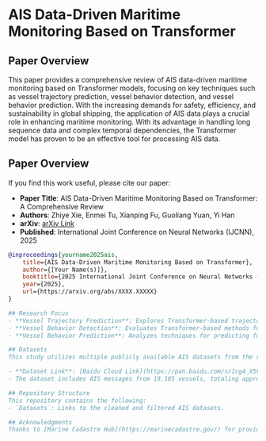 # AIS Data-Driven Maritime Monitoring Based on Transformer

## Paper Overview
This paper provides a comprehensive review of AIS data-driven maritime monitoring based on Transformer models, focusing on key techniques such as vessel trajectory prediction, vessel behavior detection, and vessel behavior prediction. With the increasing demands for safety, efficiency, and sustainability in global shipping, the application of AIS data plays a crucial role in enhancing maritime monitoring. With its advantage in handling long sequence data and complex temporal dependencies, the Transformer model has proven to be an effective tool for processing AIS data.

## Paper Overview
If you find this work useful, please cite our paper:
- **Paper Title**: AIS Data-Driven Maritime Monitoring Based on Transformer: A Comprehensive Review
- **Authors**: Zhiye Xie, Enmei Tu, Xianping Fu, Guoliang Yuan, Yi Han
- **arXiv**: [arXiv Link](https://arxiv.org/abs/2505.07374)
- **Published**: International Joint Conference on Neural Networks (IJCNN), 2025

```bibtex
@inproceedings{yourname2025ais,
    title={AIS Data-Driven Maritime Monitoring Based on Transformer},
    author={[Your Name(s)]},
    booktitle={2025 International Joint Conference on Neural Networks (IJCNN)},
    year={2025},
    url={https://arxiv.org/abs/XXXX.XXXXX}
}

## Research Focus
- **Vessel Trajectory Prediction**: Explores Transformer-based trajectory prediction methods, including generative and classification-based approaches.
- **Vessel Behavior Detection**: Evaluates Transformer-based methods for detecting vessel behaviors, focusing on anomaly detection and risk management.
- **Vessel Behavior Prediction**: Analyzes techniques for predicting future vessel states and navigational behaviors.

## Datasets
This study utilizes multiple publicly available AIS datasets from the reviewed papers, which have been filtered, cleaned, and analyzed statistically. The datasets cover various types of vessels and provide critical information about vessel locations, speeds, and headings.

- **Dataset Link**: [Baidu Cloud Link](https://pan.baidu.com/s/1cg4_X5Vs7n_JNHoCBu9AvA?pwd=m2i2)
- The dataset includes AIS messages from 19,185 vessels, totaling approximately 640 million records.

## Repository Structure
This repository contains the following:
- `Datasets`: Links to the cleaned and filtered AIS datasets.

## Acknowledgments
Thanks to [Marine Cadastre Hub](https://marinecadastre.gov/) for providing the raw AIS data, and thank you all for your interest in this work!
